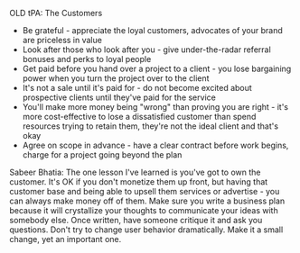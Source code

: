 
OLD tPA: The Customers
- Be grateful - appreciate the loyal customers, advocates of your brand are priceless in value
- Look after those who look after you - give under-the-radar referral bonuses and perks to loyal people
- Get paid before you hand over a project to a client - you lose bargaining power when you turn the project over to the client
- It's not a sale until it's paid for - do not become excited about prospective clients until they've paid for the service
- You'll make more money being "wrong" than proving you are right - it's more cost-effective to lose a dissatisfied customer than spend resources trying to retain them, they're not the ideal client and that's okay
- Agree on scope in advance - have a clear contract before work begins, charge for a project going beyond the plan

Sabeer Bhatia:
The one lesson I've learned is you've got to own the customer. It's OK if you don't monetize them up front, but having that customer base and being able to upsell them services or advertise - you can always make money off of them.
Make sure you write a business plan because it will crystallize your thoughts to communicate your ideas with somebody else. Once written, have someone critique it and ask you questions.
Don't try to change user behavior dramatically. Make it a small change, yet an important one.
